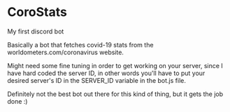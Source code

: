 # CoroStats
My first discord bot

Basically a bot that fetches covid-19 stats from the worldometers.com/coronavirus website.

Might need some fine tuning in order to get working on your server, since I have hard coded the server ID, in other words you'll have to put your desired server's ID in the SERVER_ID variable in the bot.js file.

Definitely not the best bot out there for this kind of thing, but it gets the job done :)
